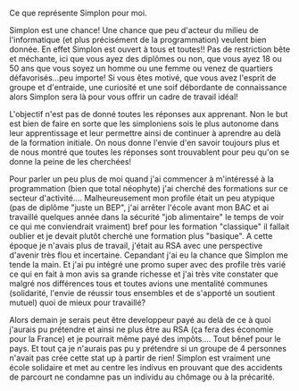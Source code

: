 Ce que représente Simplon pour moi.

Simplon est une chance!
Une chance que peu d'acteur du milieu de l'informatique (et plus précisément de la programmation) veulent bien donnée. En effet Simplon est ouvert à tous et toutes!! Pas de restriction bête et méchante, ici que vous ayez des diplômes ou non, que vous ayez 18 ou 50 ans que vous soyez un homme ou une femme ou venez de quartiers défavorisés...peu importe! Si vous êtes motivé, que vous avez l'esprit de groupe et d'entraide, une curiosité et une soif débordante de connaissance alors Simplon sera là pour vous offrir un cadre de travail idéal!

L'objectif n'est pas de donné toutes les réponses aux apprenant. Non le but est bien de faire en sorte que les simploniens sois le plus autonome dans leur apprentissage et leur permettre ainsi de continuer à aprendre au delà de la formation initiale. On nous donne l'envie d'en savoir toujours plus et de nous montré que toutes les réponses sont trouvablent pour peu qu'on se donne la peine de les cherchées!

Pour parler un peu plus de moi quand j'ai commencer à m'intéressé à la programmation (bien que total néophyte) j'ai cherché des formations sur ce secteur d'activité.... Malheureusement mon profile était un peu atypique (pas de diplôme "juste un BEP", j'ai arrêter l'école avant mon BAC et ai travaillé quelques année dans la sécurité "job alimentaire" le temps de voir ce qui me conviendrait vraiment) bref pour les formation "classique" il fallait oublier et je devait plutôt cherché une formation plus "basique".
A cette époque je n'avais plus de travail, j'était au RSA avec une perspective d'avenir très flou et incertaine. Cepandant j'ai eu la chance que Simplon me tende la main. Et j'ai pu intégré une promo super avec des profile très varié ce qui en fait à mon avis sa grande richesse et j'ai très vite constater que malgré nos différences tous et toutes avions une mentalité communes (solidarité, l'envie de réussir tous ensembles et de s'apporté un soutient mutuel) quoi de mieux pour travaillé?

Alors demain je serais peut être developpeur payé au delà de ce à quoi j'aurais pu prétendre et ainsi ne plus être au RSA (ça fera des économie pour la France) et je pourrait même payé des impôts.... Tout bênef pour le pays. Et tout ça je n'aurais pas pu y prétendre si un groupe de 4 personnes n'avait pas crée cette stat up à partir de rien!
Simplon est vraiment une école solidaire et met au centre les indivus en prouvant que des accidents de parcourt ne condamne pas un individu au chômage ou à la précarité.
